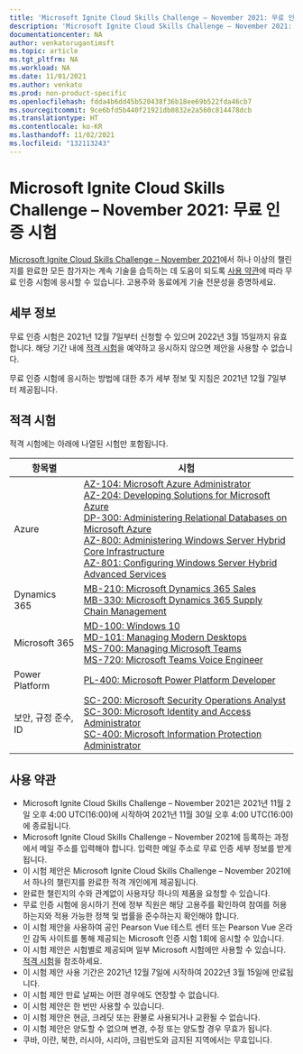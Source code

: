 ```yaml
---
title: 'Microsoft Ignite Cloud Skills Challenge – November 2021: 무료 인증 시험 | Microsoft Docs'
description: 'Microsoft Ignite Cloud Skills Challenge – November 2021: 무료 인증 시험'
documentationcenter: NA
author: venkatorugantimsft
ms.topic: article
ms.tgt_pltfrm: NA
ms.workload: NA
ms.date: 11/01/2021
ms.author: venkato
ms.prod: non-product-specific
ms.openlocfilehash: fdda4b6dd45b520438f36b18ee69b522fda46cb7
ms.sourcegitcommit: 9ce6bfd5b440f21921db0832e2a560c814478dcb
ms.translationtype: HT
ms.contentlocale: ko-KR
ms.lasthandoff: 11/02/2021
ms.locfileid: "132113243"
---
```

# <a name="microsoft-ignite-cloud-skills-challenge--november-2021-free-certification-exam"></a>Microsoft Ignite Cloud Skills Challenge – November 2021: 무료 인증 시험


[Microsoft Ignite Cloud Skills Challenge – November 2021](https://aka.ms/ignitecsc)에서 하나 이상의 챌린지를 완료한 모든 참가자는 계속 기술을 습득하는 데 도움이 되도록 [사용 약관](#terms-and-conditions)에 따라 무료 인증 시험에 응시할 수 있습니다. 고용주와 동료에게 기술 전문성을 증명하세요.

## <a name="details"></a>세부 정보

무료 인증 시험은 2021년 12월 7일부터 신청할 수 있으며 2022년 3월 15일까지 유효합니다. 해당 기간 내에 [적격 시험](#eligible-exams)을 예약하고 응시하지 않으면 제안을 사용할 수 없습니다.

무료 인증 시험에 응시하는 방법에 대한 추가 세부 정보 및 지침은 2021년 12월 7일부터 제공됩니다.

## <a name="eligible-exams"></a><a name="eligible-exams"></a> 적격 시험

적격 시험에는 아래에 나열된 시험만 포함됩니다.

| 항목별 | 시험 |
| --- | --- |
| Azure | [AZ-104: Microsoft Azure Administrator](/learn/certifications/exams/az-104)<br/>[AZ-204: Developing Solutions for Microsoft Azure](/learn/certifications/exams/az-204)<br/>[DP-300: Administering Relational Databases on Microsoft Azure](/learn/certifications/exams/dp-300)<br/>[AZ-800: Administering Windows Server Hybrid Core Infrastructure](/learn/certifications/exams/az-800)<br/>[AZ-801: Configuring Windows Server Hybrid Advanced Services](/learn/certifications/exams/az-801) |
| Dynamics 365 | [MB-210: Microsoft Dynamics 365 Sales](/learn/certifications/exams/mb-210)<br/>[MB-330: Microsoft Dynamics 365 Supply Chain Management](/learn/certifications/exams/mb-330) |
| Microsoft 365 | [MD-100: Windows 10](/learn/certifications/exams/md-100)<br/>[MD-101: Managing Modern Desktops](/learn/certifications/exams/md-101)<br/>[MS-700: Managing Microsoft Teams](/learn/certifications/exams/ms-700)<br/>[MS-720: Microsoft Teams Voice Engineer](/learn/certifications/exams/ms-720) |
| Power Platform | [PL-400: Microsoft Power Platform Developer](/learn/certifications/exams/pl-400) |
| 보안, 규정 준수, ID | [SC-200: Microsoft Security Operations Analyst](/learn/certifications/exams/sc-200)<br/>[SC-300: Microsoft Identity and Access Administrator](/learn/certifications/exams/sc-300)<br/>[SC-400: Microsoft Information Protection Administrator](/learn/certifications/exams/sc-400) |

## <a name="terms-and-conditions"></a><a name="terms-and-conditions"></a> 사용 약관

- Microsoft Ignite Cloud Skills Challenge – November 2021은 2021년 11월 2일 오후 4:00 UTC(16:00)에 시작하여 2021년 11월 30일 오후 4:00 UTC(16:00)에 종료됩니다.
- Microsoft Ignite Cloud Skills Challenge – November 2021에 등록하는 과정에서 메일 주소를 입력해야 합니다. 입력한 메일 주소로 무료 인증 세부 정보를 받게 됩니다.
- 이 시험 제안은 Microsoft Ignite Cloud Skills Challenge – November 2021에서 하나의 챌린지를 완료한 적격 개인에게 제공됩니다.
- 완료한 챌린지의 수와 관계없이 사용자당 하나의 제품을 요청할 수 있습니다.
- 무료 인증 시험에 응시하기 전에 정부 직원은 해당 고용주를 확인하여 참여를 허용하는지와 적용 가능한 정책 및 법률을 준수하는지 확인해야 합니다.
- 이 시험 제안을 사용하여 공인 Pearson Vue 테스트 센터 또는 Pearson Vue 온라인 감독 사이트를 통해 제공되는 Microsoft 인증 시험 1회에 응시할 수 있습니다.
- 이 시험 제안은 시험별로 제공되며 일부 Microsoft 시험에만 사용할 수 있습니다. [적격 시험](#eligible-exams)을 참조하세요.
- 이 시험 제안 사용 기간은 2021년 12월 7일에 시작하여 2022년 3월 15일에 만료됩니다.
- 이 시험 제안 만료 날짜는 어떤 경우에도 연장할 수 없습니다.
- 이 시험 제안은 한 번만 사용할 수 있습니다.
- 이 시험 제안은 현금, 크레딧 또는 환불로 사용되거나 교환될 수 없습니다.
- 이 시험 제안은 양도할 수 없으며 변경, 수정 또는 양도할 경우 무효가 됩니다.
- 쿠바, 이란, 북한, 러시아, 시리아, 크림반도와 금지된 지역에서는 무효입니다.